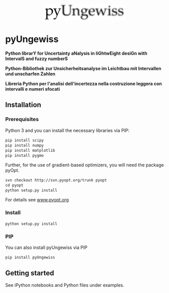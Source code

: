 <p align=center><img height="50%" width="50%" src="figures/pyUngewiss.png"></p>

# pyUngewiss

**Python librarY for Uncertainty aNalysis in liGhtwEight desiGn with IntervalS and fuzzy numberS**

**Python-Bibliothek zur Unsicherheitsanalyse im Leichtbau mit Intervallen und unscharfen Zahlen**

**Libreria Python per l'analisi dell'incertezza nella costruzione leggera con intervalli e numeri sfocati**

## Installation
### Prerequisites
Python 3 and you can install the necessary libraries via PIP:
```
pip install scipy
pip install numpy
pip install matplotlib
pip install pygmo
```
Further, for the use of gradient-based optimizers, you will need the package pyOpt.
```
svn checkout http://svn.pyopt.org/trunk pyopt
cd pyopt
python setup.py install
```
For details see www.pyopt.org

### Install
```
python setup.py install
```

### PIP
You can also install pyUngewiss via PIP
```
pip install pyUngewiss
```

## Getting started
See iPython notebooks and Python files under examples.
